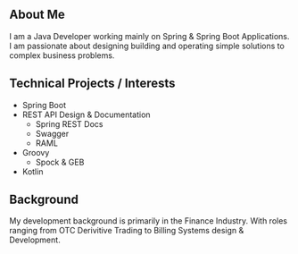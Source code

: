## About Me

I am a Java Developer working mainly on Spring & Spring Boot Applications. I am passionate about designing building and operating simple solutions to complex business problems.   

## Technical Projects / Interests 

- Spring Boot
- REST API Design & Documentation 
	- Spring REST Docs
	- Swagger 
	- RAML
- Groovy 
	- Spock & GEB
- Kotlin

## Background 

My development background is primarily in the Finance Industry. With roles ranging from OTC Derivitive Trading to Billing Systems design & Development. 